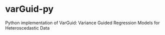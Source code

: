 # varGuid-py
Python implementation of VarGuid: Variance Guided Regression Models for Heteroscedastic Data
